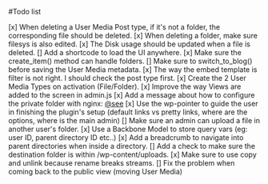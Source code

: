 #Todo list

[x] When deleting a User Media Post type, if it's not a folder, the corresponding file should be deleted.
[x] When deleting a folder, make sure filesys is also edited.
[x] The Disk usage should be updated when a file is deleted.
[] Add a shortcode to load the UI anywhere.
[x] Make sure the create_item() method can handle folders.
[] Make sure to switch_to_blog() before saving the User Media metadata.
[x] The way the embed template is filter is not right. I should check the post type first.
[x] Create the 2 User Media Types on activation (File/Folder).
[x] Improve the way Views are added to the screen in admin.js
[x] Add a message about how to configure the private folder with nginx: [@see](http://nicknotfound.com/2009/01/12/iphone-website-with-nginx/)
[x] Use the wp-pointer to guide the user in finishing the plugin's setup (default links vs pretty links, where are the options, where is the main admin)
[] Make sure an admin can upload a file in another user's folder.
[x] Use a Backbone Model to store query vars (eg: user ID, parent directory ID etc..)
[x] Add a breadcrumb to navigate into parent directories when inside a directory.
[] Add a check to make sure the destination folder is within /wp-content/uploads.
[x] Make sure to use copy and unlink because rename breaks streams.
[] Fix the problem when coming back to the public view (moving User Media)
